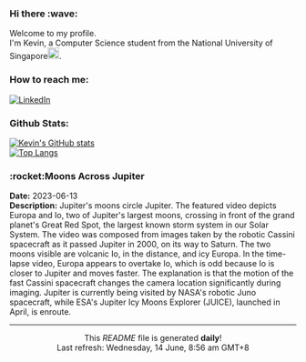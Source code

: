 <h3>Hi there :wave:</h3>

Welcome to my profile.   
I'm Kevin, a Computer Science student from the National University of Singapore<img src="https://img.icons8.com/color/96/000000/singapore-circular.png" width="20px"/>.</p>

<h3>How to reach me: </h3>
<a href="https://www.linkedin.com/in/kevin-foong/"><img alt="LinkedIn" src="https://img.shields.io/badge/linkedin-%230077B5.svg?&style=for-the-badge&logo=linkedin&logoColor=white" /></a> 

<h3>Github Stats: </h3> 

[![Kevin's GitHub stats](https://github-readme-stats.vercel.app/api?username=kevin9foong&theme=tokyonight)](https://github.com/anuraghazra/github-readme-stats) <br/>
[![Top Langs](https://github-readme-stats.vercel.app/api/top-langs/?username=kevin9foong&layout=compact&theme=tokyonight)](https://github.com/anuraghazra/github-readme-stats)

<h3>:rocket:Moons Across Jupiter</h3> 
<b>Date:</b> 2023-06-13<br/>
<b>Description:</b> Jupiter&#39;s moons circle Jupiter. The featured video depicts Europa and Io, two of Jupiter&#39;s largest moons, crossing in front of the grand planet&#39;s Great Red Spot, the largest known storm system in our Solar System. The video was composed from images taken by the robotic Cassini spacecraft as it passed Jupiter in 2000, on its way to Saturn. The two moons visible are volcanic Io, in the distance, and icy Europa.  In the time-lapse video, Europa appears to overtake Io, which is odd because Io is closer to Jupiter and moves faster. The explanation is that the motion of the fast Cassini spacecraft changes the camera location significantly during imaging.  Jupiter is currently being visited by NASA&#39;s robotic Juno spacecraft, while ESA&#39;s Jupiter Icy Moons Explorer (JUICE), launched in April, is enroute.<br/>

------------
<p align="center">This <i>README</i> file is generated <b>daily</b>!</br>
Last refresh: Wednesday, 14 June, 8:56 am GMT+8<br />